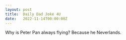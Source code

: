```yaml
---
layout: post
title:  Daily Dad Joke 4U
date:   2022-11-14T00:00:00Z
---
```

Why is Peter Pan always flying? Because he Neverlands.
